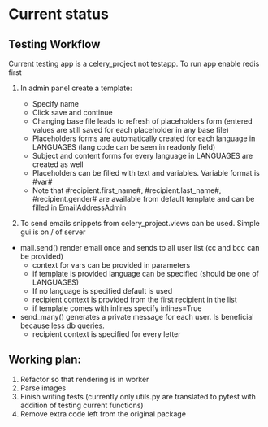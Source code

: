 # Current status

## Testing Workflow

Current testing app is a celery_project not testapp. To run app enable redis first

1. In admin panel create a template:
    - Specify name
    - Click save and continue 
    - Changing base file leads to refresh of placeholders form (entered values are still saved for each placeholder in any base file)
    - Placeholders forms are automatically created for each language in LANGUAGES (lang code can be seen in readonly field)
    - Subject and content forms for every language in LANGUAGES are created as well
    - Placeholders can be filled with text and variables. Variable format is #var#
    - Note that #recipient.first_name#, #recipient.last_name#, #recipient.gender# are available from default template and can be filled in EmailAddressAdmin

2. To send emails snippets from celery_project.views can be used. Simple gui is on / of server
 - mail.send() render email once and sends to all user list (cc and bcc can be provided)
    * context for vars can be provided in parameters
    * if template is provided language can be specified (should be one of LANGUAGES)
    * If no language is specified default is used
    * recipient context is provided from the first recipient in the list
    * if template comes with inlines specify inlines=True
 - send_many() generates a private message for each user. Is beneficial because less db queries.
   * recipient context is specified for every letter

## Working plan:
1. Refactor so that rendering is in worker
2. Parse images
3. Finish writing tests (currently only utils.py are translated to pytest with addition of testing current functions)
4. Remove extra code left from the original package